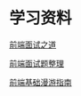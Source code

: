 # 学习资料
[前端面试之道](https://yuchengkai.cn/docs/frontend/)

[前端面试题整理](http://blog.poetries.top/FE-Interview-Questions/)

[前端基础漫游指南](https://cheogo.github.io/learn-javascript/)
